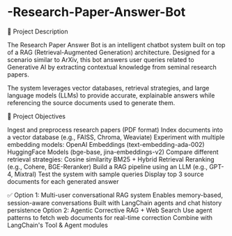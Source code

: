 # -Research-Paper-Answer-Bot
🧠 Project Description

The Research Paper Answer Bot is an intelligent chatbot system built on top of a RAG (Retrieval-Augmented Generation) architecture. Designed for a scenario similar to ArXiv, this bot answers user queries related to Generative AI by extracting contextual knowledge from seminal research papers.

The system leverages vector databases, retrieval strategies, and large language models (LLMs) to provide accurate, explainable answers while referencing the source documents used to generate them.

🎯 Project Objectives

 Ingest and preprocess research papers (PDF format)
 Index documents into a vector database (e.g., FAISS, Chroma, Weaviate)
 Experiment with multiple embedding models:
OpenAI Embeddings (text-embedding-ada-002)
HuggingFace Models (bge-base, jina-embeddings-v2)
 Compare different retrieval strategies:
Cosine similarity
BM25 + Hybrid Retrieval
Reranking (e.g., Cohere, BGE-Reranker)
 Build a RAG pipeline using an LLM (e.g., GPT-4, Mixtral)
 Test the system with sample queries
 Display top 3 source documents for each generated answer

 ✅ Option 1: Multi-user conversational RAG system
Enables memory-based, session-aware conversations
Built with LangChain agents and chat history persistence
 Option 2: Agentic Corrective RAG + Web Search
Use agent patterns to fetch web documents for real-time correction
Combine with LangChain's Tool & Agent modules
